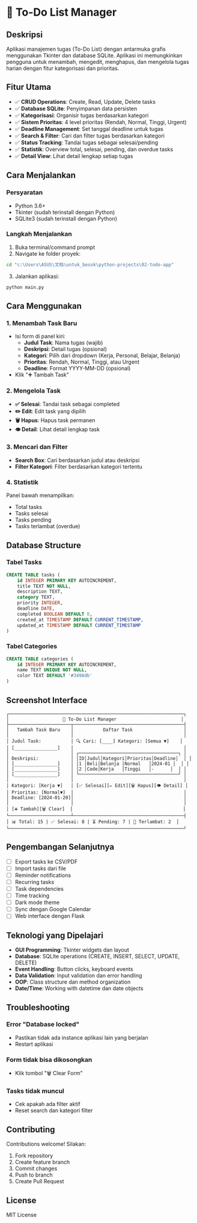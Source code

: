 # 📝 To-Do List Manager

## Deskripsi

Aplikasi manajemen tugas (To-Do List) dengan antarmuka grafis menggunakan Tkinter dan database SQLite. Aplikasi ini memungkinkan pengguna untuk menambah, mengedit, menghapus, dan mengelola tugas harian dengan fitur kategorisasi dan prioritas.

## Fitur Utama

- ✅ **CRUD Operations**: Create, Read, Update, Delete tasks
- ✅ **Database SQLite**: Penyimpanan data persisten
- ✅ **Kategorisasi**: Organisir tugas berdasarkan kategori
- ✅ **Sistem Prioritas**: 4 level prioritas (Rendah, Normal, Tinggi, Urgent)
- ✅ **Deadline Management**: Set tanggal deadline untuk tugas
- ✅ **Search & Filter**: Cari dan filter tugas berdasarkan kategori
- ✅ **Status Tracking**: Tandai tugas sebagai selesai/pending
- ✅ **Statistik**: Overview total, selesai, pending, dan overdue tasks
- ✅ **Detail View**: Lihat detail lengkap setiap tugas

## Cara Menjalankan

### Persyaratan
- Python 3.6+
- Tkinter (sudah terinstall dengan Python)
- SQLite3 (sudah terinstall dengan Python)

### Langkah Menjalankan
1. Buka terminal/command prompt
2. Navigate ke folder proyek:
```bash
cd "c:\Users\ASUS\文档\untuk_besok\python-projects\02-todo-app"
```
3. Jalankan aplikasi:
```bash
python main.py
```

## Cara Menggunakan

### 1. Menambah Task Baru
- Isi form di panel kiri:
  - **Judul Task**: Nama tugas (wajib)
  - **Deskripsi**: Detail tugas (opsional)
  - **Kategori**: Pilih dari dropdown (Kerja, Personal, Belajar, Belanja)
  - **Prioritas**: Rendah, Normal, Tinggi, atau Urgent
  - **Deadline**: Format YYYY-MM-DD (opsional)
- Klik "➕ Tambah Task"

### 2. Mengelola Task
- **✅ Selesai**: Tandai task sebagai completed
- **✏️ Edit**: Edit task yang dipilih
- **🗑️ Hapus**: Hapus task permanen
- **👁️ Detail**: Lihat detail lengkap task

### 3. Mencari dan Filter
- **Search Box**: Cari berdasarkan judul atau deskripsi
- **Filter Kategori**: Filter berdasarkan kategori tertentu

### 4. Statistik
Panel bawah menampilkan:
- Total tasks
- Tasks selesai
- Tasks pending  
- Tasks terlambat (overdue)

## Database Structure

### Tabel Tasks
```sql
CREATE TABLE tasks (
    id INTEGER PRIMARY KEY AUTOINCREMENT,
    title TEXT NOT NULL,
    description TEXT,
    category TEXT,
    priority INTEGER,
    deadline DATE,
    completed BOOLEAN DEFAULT 0,
    created_at TIMESTAMP DEFAULT CURRENT_TIMESTAMP,
    updated_at TIMESTAMP DEFAULT CURRENT_TIMESTAMP
)
```

### Tabel Categories
```sql
CREATE TABLE categories (
    id INTEGER PRIMARY KEY AUTOINCREMENT,
    name TEXT UNIQUE NOT NULL,
    color TEXT DEFAULT '#3498db'
)
```

## Screenshot Interface

```
┌─────────────────────────────────────────────────────────────────┐
│                    📝 To-Do List Manager                        │
├───────────────────────┬─────────────────────────────────────────┤
│   Tambah Task Baru    │           Daftar Task                   │
│                       │                                         │
│ Judul Task:           │ 🔍 Cari: [____] Kategori: [Semua ▼]    │
│ [________________]    │                                         │
│                       │ ┌─────────────────────────────────────┐ │
│ Deskripsi:            │ │ID│Judul│Kategori│Prioritas│Deadline│  │ │
│ [________________]    │ │1 │Beli│Belanja │Normal   │2024-01 │  │ │
│ [________________]    │ │2 │Code│Kerja   │Tinggi   │-      │  │ │
│ [________________]    │ └─────────────────────────────────────┘ │
│                       │                                         │
│ Kategori: [Kerja ▼]   │ [✅ Selesai][✏️ Edit][🗑️ Hapus][👁️ Detail] │
│ Prioritas: [Normal▼]  │                                         │
│ Deadline: [2024-01-20]│                                         │
│                       │                                         │
│ [➕ Tambah][🗑️ Clear]  │                                         │
└───────────────────────┴─────────────────────────────────────────┤
│ 📊 Total: 15 | ✅ Selesai: 8 | ⏳ Pending: 7 | 🚨 Terlambat: 2  │
└─────────────────────────────────────────────────────────────────┘
```

## Pengembangan Selanjutnya

- [ ] Export tasks ke CSV/PDF
- [ ] Import tasks dari file
- [ ] Reminder notifications
- [ ] Recurring tasks
- [ ] Task dependencies
- [ ] Time tracking
- [ ] Dark mode theme
- [ ] Sync dengan Google Calendar
- [ ] Web interface dengan Flask

## Teknologi yang Dipelajari

- **GUI Programming**: Tkinter widgets dan layout
- **Database**: SQLite operations (CREATE, INSERT, SELECT, UPDATE, DELETE)
- **Event Handling**: Button clicks, keyboard events
- **Data Validation**: Input validation dan error handling
- **OOP**: Class structure dan method organization
- **Date/Time**: Working with datetime dan date objects

## Troubleshooting

### Error "Database locked"
- Pastikan tidak ada instance aplikasi lain yang berjalan
- Restart aplikasi

### Form tidak bisa dikosongkan
- Klik tombol "🗑️ Clear Form"

### Tasks tidak muncul
- Cek apakah ada filter aktif
- Reset search dan kategori filter

## Contributing

Contributions welcome! Silakan:
1. Fork repository
2. Create feature branch
3. Commit changes
4. Push to branch  
5. Create Pull Request

## License

MIT License

